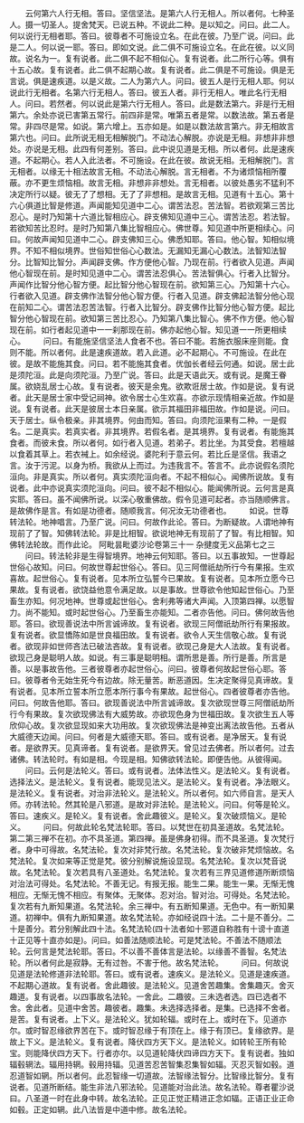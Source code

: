 <!-- { "loadSidebar": true } -->
　　云何第六人行无相。答曰。坚信坚法。是第六人行无相人。所以者何。七种圣人。摄一切圣人。提舍梵天。已说五种。不说此二种。是以知之。问曰。此二人。何以说行无相者耶。答曰。彼尊者不可施设立名。在此在彼。乃至广说。问曰。此是二人。何以说一耶。答曰。即如文说。此二俱不可施设立名。在此在彼。以义同故。说名为一。复有说者。此二俱不起不相似心。复有说者。此二所行心等。俱有十五心故。复有说者。此二俱不起期心故。复有说者。此二俱是不可施设。俱是无言说。俱是速疾道。以是义故。二人为第六人。问曰。彼五人是行无相人耶。何以说此行无相者。名第六行无相人。答曰。彼五人者。非行无相人。唯此名行无相人。问曰。若然者。何以说此是第六行无相人。答曰。此是数法第六。非是行无相第六。余处亦说已害第五常行。前四非是常。唯第五者是常。以数法故。第五者是常。非四尽是常。如说。第六增上。五亦如是。如是以数法故言第六。非无相故言第六也。问曰。此所说无相无相解脱门。不动法心解脱。亦说是无相。非想非非想处。亦说是无相。此四有何差别。答曰。此中说见道是无相。所以者何。此是速疾道。不起期心。若人入此法者。不可施设。在此在彼。故说无相。无相解脱门。言无相者。以缘无十相法故言无相。不动法心解脱。言无相者。不为诸烦恼相所覆蔽。亦不更生烦恼相。故言无相。非想非非想处。言无相者。以彼处愚劣不猛利不决定所行以疑。彼无了了想相。无了了非想相。是故言无相。见道有十五心。第十六心俱道比智是修道。声闻能知见道中二心。谓苦法忍。苦法智。若欲观第三苦比忍心。是时乃知第十六道比智相应心。辟支佛知见道中三心。谓苦法忍。若法智。若欲知苦比忍时。是时乃知第八集比智相应心。佛世尊。知见道中所更相续心。问曰。何故声闻知见道中二心。辟支佛知三心。佛悉知耶。答曰。他心智。知相似境界。不知不相似境界。世俗知世俗心心数法。无漏知无漏心心数法。法智知法智分。比智知比智分。声闻辟支佛。作方便他心智。乃现在前。行者欲入见道。声闻他心智现在前。是时知见道中二心。谓苦法忍俱心。苦法智俱心。行者入比智分。声闻作比智分他心智方便。起比智分他心智现在前。欲知第三心。乃知第十六心。行者欲入见道。辟支佛作法智分他心智方便。行者入见道。辟支佛起法智分他心现在前知二心。谓苦法忍苦法智。行者入比智分。辟支佛作比智分他心智方便。起比智分他心智现在前。欲知第三苦比忍心。乃知第八集比智心。佛不作方便。他心智现在前。如行者起见道中一一刹那现在前。佛亦起他心智。知见道一一所更相续心。
　　问曰。有能施坚信坚法人食者不也。答曰不能。若施衣服床座则能。食则不能。所以者何。此是速疾道故。若入此道。必不起期心。不可施设。在此在彼。是故不能施其食。问曰。若不能施其食者。优伽长者经云何通。如说。居士此是须陀洹。此是向须陀洹。乃至广说。答曰。此是天语此天。或有说。是魔王眷属。欲娆乱居士心故。复有说者。彼天是余鬼。欲欺诳居士故。作如是说。复有说者。此天是居士家中受记祠神。欲令居士心生欢喜。亦欲示现情相亲近故。作如是说。复有说者。此天是彼居士本日亲属。欲示其福田非福田故。作如是说。问曰。天于居士。纵令极亲。非其境界。何由而知。答曰。向须陀洹果有二种。一是假名。二是真实。若真实者。非其境界。若假名者。是其境界。复有说者。有能施其食者。而彼未食。所以者何。如行者入见道。若弟子。若比坐。为其受食。若檀越以食着其草上。若衣裓上。如余经说。婆陀利于意云何。若比丘是坚信。我语之言。汝于污泥。以身为桥。我欲从上而过。为违我言不。答言不。此亦说假名须陀洹向。非是真实。所以者何。真实须陀洹向者。不起不相似心。闻佛所说故。复有说者。此中亦说真实须陀洹向。问曰。彼不起不相似心。能闻佛所说。云何言是真实耶。答曰。虽不闻佛所说。以深心敬重佛故。假令见道可起者。亦当随顺佛言。是故佛作是言。有如是功德者。随顺我言。何况汝无功德者也。
　　如说。世尊转法轮。地神唱言。乃至广说。问曰。何故作此论。答曰。为断疑故。人谓地神有现前了了智。知佛转法轮。非是比相智。欲说地神无有现前了了智。有比相智。知佛转法轮故。而作此论。
阿毗昙毗婆沙论卷第三十一
杂揵度无义品第七之三
　　问曰。转法轮非是生得智境界。地神云何知耶。答曰。以五事故知。一世尊起世俗心故知。问曰。何故世尊起世俗心。答曰。见三阿僧祇劫所行今有果报。生欢喜故。起世俗心。复有说者。见本所立弘誓今已果故。复有说者。见本所立愿今已果故。复有说者。欲饶益他意令满足故。以是事故。世尊欲令他知起世俗心。乃至畜生亦知。何况地神。世尊或起世俗心。舍利弗等诸大声闻。入顶第四禅。以愿智力。尚不能知。或时起世俗心。乃至畜生亦能知。二者亦告他。问曰。佛何故告他耶。答曰。欲现善说法中所言诚谛故。复有说者。欲现三阿僧祇劫所行有果报故。复有说者。欲显憍陈如是世良福田故。复有说者。欲令人天生信敬心故。复有说者。欲现非如世师吝法已破法吝故。复有说者。欲现己身是大人法故。复有说者。欲现己身是聪明人故。如说。有三事是聪明相。谓所思是善。所行是善。所言是善。以是事故告他。三者彼尊者亦起世俗心。问曰。彼尊者何故起世俗心耶。答曰。彼尊者令无始生死今有边故。除无量苦。断恶道因。生决定聚得见真谛故。复有说者。见本所立誓本所立愿本所行事今有果故。起世俗心。四者彼尊者亦告他。问曰。何故告他耶。答曰。欲现善说法中所言诚谛故。复次欲现世尊三阿僧祇劫所行今有果故。复次欲现佛法有大威势故。亦欲现色身为世福田故。复次欲生五人等欣仰心故。复次欲显现如来大功用故。复次欲现佛法是神变出离法故告他。五者从大威德天边闻。问曰。何者是大威德天耶。答曰。或有说者。是净居天。复有说者。是欲界天。见真谛者。复有说者。是欲界天。曾见过去佛者。所以者何。过去诸佛。转法轮时。有如是相。今现是相。知佛欲转法轮。即便告他。从彼得闻。
　　问曰。云何是法轮义。答曰。或有说者。法体法性义。是法轮义。复有说者。选择法义。是法轮义。复有说者。能现见法义。是法轮义。复有说者。净法眼义。是法轮义。复有说者。对治非法轮义。是法轮义。所以者何。如六师自言。是天人师。亦转法轮。然其轮是八邪道。是故对非法轮。是法轮义。问曰。何等是轮义。答曰。速疾义。是轮义。复有说者。舍此趣彼义。是轮义。复次破烦恼义。是轮义。
　　问曰。何故此轮名梵法轮耶。答曰。以梵世在初具圣道故。名梵法轮。第二第三禅不在初。亦不具圣道。第四禅。虽是佛身初得。而不具圣道。复次梵行者。身中可得故。名梵法轮。复次对非梵行故。名梵法轮。复次破非梵烦恼故。名梵法轮。复次如来等正觉是梵。彼分别解说施设显现。名梵法轮。复次以梵音说故。名梵法轮。复次若具有八圣道处。名梵法轮。复次若有三界见道修道所断烦恼对治法可得处。名梵法轮。不善无记。有报无报。能生二果。能生一果。无惭无愧相应。无惭无愧不相应。有聚体。无聚体。忍对治。智对治。可得处。名梵法轮。复次若有九断知果道。名梵法轮。余三禅中。有五断知果道。无色中。有一断知果道。初禅中。俱有九断知果道。故名梵法轮。亦如经说四十法。二十是不善分。二十是善分。若分别解此四十法。名梵法轮(四十法者如十邪道自称胜有十谤十直道十正见等十直亦如是)。问曰。如善法随顺法轮。可是梵法轮。不善法不随顺法轮。云何言是梵法轮耶。答曰。不以善不善体言是法轮。以缘善不善智。名梵法轮。所以者何此是寂静。无有过咎。不害于他。故名梵法轮。
　　问曰。何故说见道是法轮修道非法轮耶。答曰。或有说者。速疾义。是法轮义。见道是速疾道。不起期心道故。复有说者。舍此趣彼。是法轮义。见道舍苦趣集。舍集趣灭。舍灭趣道。复有说者。以四事故名法轮。一舍此。二趣彼。三未选者选。四已选者不舍。舍此者。见道中舍苦。趣彼者。趣集。未选择选择者。是集。已选择不舍者。是苦。复有说者。上下义。是法轮义。犹如轮辐。或时在上。或时在下。见道亦尔。或时智忍缘欲界苦在下。或时智忍缘于有顶在上。缘于有顶已。复缘欲界。是故上下义。是法轮义。复有说者。降伏四方天下义。是法轮义。如转轮王所有轮宝。则能降伏四方天下。行者亦尔。以见道轮降伏四谛四方天下。复有说者。独如辐毂辋法。辐用持辋。毂用持辐。见道苦忍苦智集忍集智如辐。灭忍灭智如毂。道忍道智如辋。所以者何。此忍智缘一切道故。法智缘法智分。比智缘比智分。复有说者。见道所断结。能生非法八邪法轮。见道能对治此法。故名法轮。尊者瞿沙说曰。八圣道一时在此身中转。故名法轮。正见正觉正精进正念如辐。正语正业正命如毂。正定如辋。此八法皆是中道中修。故名法轮。
